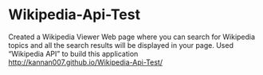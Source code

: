 # Wikipedia-Api-Test
  Created a Wikipedia Viewer Web page where you can search for Wikipedia topics and all the search results will be displayed in your page. Used “Wikipedia API” to build this application
http://kannan007.github.io/Wikipedia-Api-Test/
